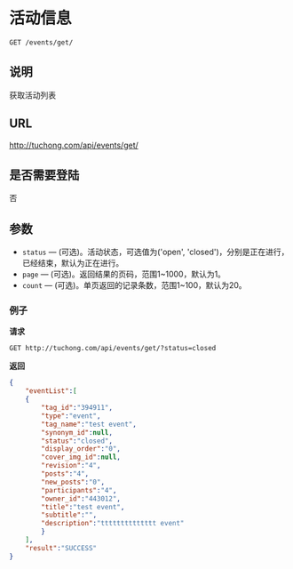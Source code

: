 # 活动信息

    GET /events/get/

## 说明
获取活动列表

## URL
http://tuchong.com/api/events/get/

## 是否需要登陆
否

## 参数

- `status` — (可选)。活动状态，可选值为('open', 'closed')，分别是正在进行，已经结束，默认为正在进行。
- `page` — (可选)。返回结果的页码，范围1~1000，默认为1。
- `count` — (可选)。单页返回的记录条数，范围1~100，默认为20。

### 例子
**请求**

    GET http://tuchong.com/api/events/get/?status=closed

**返回**
``` json
{
    "eventList":[
    {
        "tag_id":"394911",
        "type":"event",
        "tag_name":"test event",
        "synonym_id":null,
        "status":"closed",
        "display_order":"0",
        "cover_img_id":null,
        "revision":"4",
        "posts":"4",
        "new_posts":"0",
        "participants":"4",
        "owner_id":"443012",
        "title":"test event",
        "subtitle":"",
        "description":"tttttttttttttt event"
        }
    ],
    "result":"SUCCESS"
}
```
